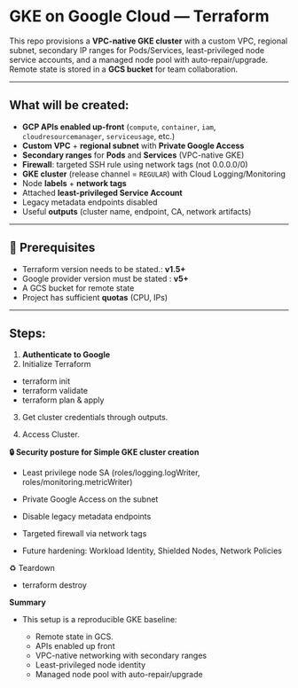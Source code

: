 # GKE on Google Cloud — Terraform

This repo provisions a **VPC-native GKE cluster** with a custom VPC, regional subnet, secondary IP ranges for Pods/Services, least-privileged node service accounts, and a managed node pool with auto-repair/upgrade. Remote state is stored in a **GCS bucket** for team collaboration.

---

## What will be created:

- **GCP APIs enabled up-front** (`compute`, `container`, `iam`, `cloudresourcemanager`, `serviceusage`, etc.)
- **Custom VPC** + **regional subnet** with **Private Google Access**
- **Secondary ranges** for **Pods** and **Services** (VPC-native GKE)
- **Firewall**: targeted SSH rule using network tags (not 0.0.0.0/0)
- **GKE cluster** (release channel = `REGULAR`) with Cloud Logging/Monitoring
- Node **labels** + **network tags**
- Attached **least-privileged Service Account**
- Legacy metadata endpoints disabled
- Useful **outputs** (cluster name, endpoint, CA, network artifacts)

---

## 🧰 Prerequisites

- Terraform version needs to be stated.: **v1.5+**
- Google provider version must be stated :  **v5+**
- A GCS bucket for remote state
- Project has sufficient **quotas** (CPU, IPs)

---

## Steps:

1. **Authenticate to Google**
2. Initialize Terraform
  - terraform init
  - terraform validate
  - terraform plan & apply

3.  Get cluster credentials through outputs.

4. Access Cluster.

**🔒 Security posture for Simple GKE cluster creation**

-  Least privilege node SA (roles/logging.logWriter, roles/monitoring.metricWriter)

-  Private Google Access on the subnet

-  Disable legacy metadata endpoints

-  Targeted firewall via network tags

-  Future hardening: Workload Identity, Shielded Nodes, Network Policies

♻️ Teardown
-  terraform destroy

**Summary**

-  This setup is a reproducible GKE baseline:

      -  Remote state in GCS.
      -  APIs enabled up front
      -  VPC-native networking with secondary ranges
      -  Least-privileged node identity
      -  Managed node pool with auto-repair/upgrade
